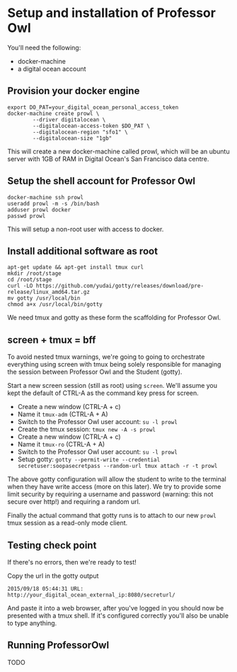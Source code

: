 # Setup and installation of Professor Owl

You'll need the following:
- docker-machine
- a digital ocean account

## Provision your docker engine

    export DO_PAT=your_digital_ocean_personal_access_token
    docker-machine create prowl \
            --driver digitalocean \
            --digitalocean-access-token $DO_PAT \
            --digitalocean-region "sfo1" \
            --digitalocean-size "1gb"

This will create a new docker-machine called prowl, which will be an ubuntu 
server with 1GB of RAM in Digital Ocean's San Francisco data centre.

## Setup the shell account for Professor Owl

    docker-machine ssh prowl
    useradd prowl -m -s /bin/bash
    adduser prowl docker
    passwd prowl

This will setup a non-root user with access to docker.

## Install additional software as root

    apt-get update && apt-get install tmux curl
    mkdir /root/stage
    cd /root/stage
    curl -LO https://github.com/yudai/gotty/releases/download/pre-release/linux_amd64.tar.gz
    mv gotty /usr/local/bin
    chmod a+x /usr/local/bin/gotty

We need tmux and gotty as these form the scaffolding for Professor Owl.

## screen + tmux = bff

To avoid nested tmux warnings, we're going to going to orchestrate everything
using screen with tmux being solely responsible for managing the session
between Professor Owl and the Student (gotty).

Start a new screen session (still as root) using `screen`. We'll assume you
kept the default of CTRL-A as the command key press for screen.

- Create a new window (CTRL-A + c)
- Name it `tmux-adm` (CTRL-A + A)
- Switch to the Professor Owl user account: `su -l prowl`
- Create the tmux session: `tmux new -A -s prowl`
- Create a new window (CTRL-A + c)
- Name it `tmux-ro` (CTRL-A + A)
- Switch to the Professor Owl user account: `su -l prowl`
- Setup gotty: `gotty --permit-write --credential secretuser:soopasecretpass --random-url tmux attach -r -t prowl`

The above gotty configuration will allow the student to write to the terminal
when they have write access (more on this later). We try to provide some limit
security by requiring a username and password (warning: this not secure 
over http!) and requiring a random url.

Finally the actual command that gotty runs is to attach to our new `prowl`
tmux session as a read-only mode client.

## Testing check point

If there's no errors, then we're ready to test!

Copy the url in the gotty output

    2015/09/18 05:44:31 URL: http://your_digital_ocean_external_ip:8080/secreturl/

And paste it into a web browser, after you've logged in you should now be 
presented with a tmux shell. If it's configured correctly you'll also be 
unable to type anything.

## Running ProfessorOwl

TODO
